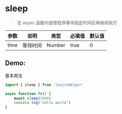 # sleep

> 在 async 函数内部使程序等待指定时间后再继续执行

| 参数 | 说明     | 类型   | 必填值 | 默认值 |
| ---- | -------- | ------ | ------ | ------ |
| time | 等待时间 | Number | true   | 0      |

## Demo:

基本用法

```js
import { sleep } from 'lonjinHelper'

async function fn() {
    await sleep(3000)
    console.log('hello world')
}
```